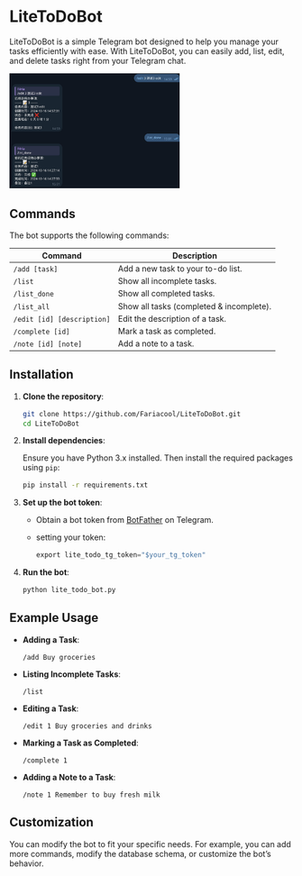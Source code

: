 # LiteToDoBot

LiteToDoBot is a simple Telegram bot designed to help you manage your tasks efficiently with ease. With LiteToDoBot, you can easily add, list, edit, and delete tasks right from your Telegram chat.

<img src="./sample.jpg" width="60%" height="60%">

## Commands

The bot supports the following commands:

| Command         | Description                            |
|-----------------|----------------------------------------|
| `/add [task]`   | Add a new task to your to-do list.      |
| `/list`         | Show all incomplete tasks.             |
| `/list_done`    | Show all completed tasks.              |
| `/list_all`     | Show all tasks (completed & incomplete).|
| `/edit [id] [description]` | Edit the description of a task.|
| `/complete [id]`| Mark a task as completed.               |
| `/note [id] [note]` | Add a note to a task.     |

## Installation

1. **Clone the repository**:

   ```bash
   git clone https://github.com/Fariacool/LiteToDoBot.git
   cd LiteToDoBot
   ```

2. **Install dependencies**:

   Ensure you have Python 3.x installed. Then install the required packages using `pip`:

   ```bash
   pip install -r requirements.txt
   ```

3. **Set up the bot token**:

   - Obtain a bot token from [BotFather](https://t.me/BotFather) on Telegram.
   - setting your token:

     ```python
     export lite_todo_tg_token="$your_tg_token"
     ```

4. **Run the bot**:

   ```bash
   python lite_todo_bot.py
   ```



## Example Usage

- **Adding a Task**:
  
  ```text
  /add Buy groceries
  ```

- **Listing Incomplete Tasks**:

  ```text
  /list
  ```

- **Editing a Task**:

  ```text
  /edit 1 Buy groceries and drinks
  ```

- **Marking a Task as Completed**:

  ```text
  /complete 1
  ```

- **Adding a Note to a Task**:

  ```text
  /note 1 Remember to buy fresh milk
  ```

## Customization

You can modify the bot to fit your specific needs. For example, you can add more commands, modify the database schema, or customize the bot’s behavior.
